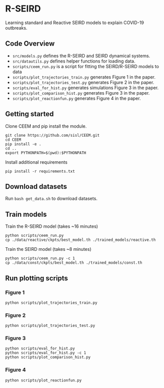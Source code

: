 # R-SEIRD
Learning standard and Reactive SEIRD models to explain COVID-19 outbreaks.

## Code Overview
- `src/models.py` defines the R-SEIRD and SEIRD dynamical systems.
- `src/datautils.py` defines helper functions for loading data.
- `scripts/ceem_run.py` is a script for fitting the SEIRD/R-SEIRD models to data
- `scripts/plot_trajectories_train.py` generates Figure 1 in the paper.
- `scripts/plot_trajectories_test.py` generates Figure 2 in the paper.
- `scripts/eval_for_hist.py` generates simulations Figure 3 in the paper.
- `scripts/plot_comparison_hist.py` generates Figure 3 in the paper.
- `scripts/plot_reactionfun.py` generates Figure 4 in the paper.

## Getting started
Clone CEEM and pip install the module.
```
git clone https://github.com/sisl/CEEM.git
cd CEEM
pip install -e .
cd ..
export PYTHONPATH=$(pwd):$PYTHONPATH
```
Install additional requirements
```
pip install -r requirements.txt
```

## Download datasets
Run `bash get_data.sh` to download datasets.

## Train models
Train the R-SEIRD model (takes ~16 minutes)
```
python scripts/ceem_run.py 
cp ./data/reactive/ckpts/best_model.th ./trained_models/reactive.th
```
Train the SEIRD model (takes ~8 minutes)
```
python scripts/ceem_run.py -c 1
cp ./data/const/ckpts/best_model.th ./trained_models/const.th
```

## Run plotting scripts

### Figure 1
```
python scripts/plot_trajectories_train.py
```
### Figure 2
```
python scripts/plot_trajectories_test.py
```
### Figure 3
```
python scripts/eval_for_hist.py
python scripts/eval_for_hist.py -c 1
python scripts/plot_comparison_hist.py
```
### Figure 4
```
python scripts/plot_reactionfun.py
```

